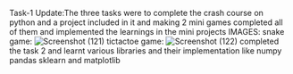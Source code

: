 Task-1 Update:The three tasks were to complete the crash course on python and a project included in it and making 2 mini games completed all of them and implemented the learnings in the mini projects
IMAGES:
snake game: ![Screenshot (121)](https://user-images.githubusercontent.com/87493467/128055033-ce5ed7de-8f6c-4338-87c2-4af94cf30d13.png)
tictactoe game: ![Screenshot (122)](https://user-images.githubusercontent.com/87493467/128054812-8c9315dc-d764-489f-b559-994e9c2c003e.png)
completed the task 2 and learnt various libraries and their implementation like numpy pandas sklearn and matplotlib

